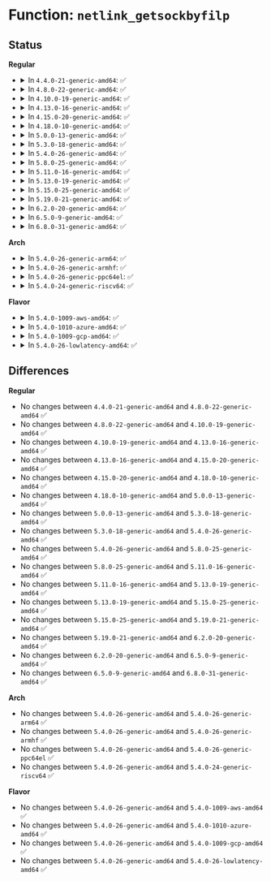 # Function: <code>netlink_getsockbyfilp</code>

## Status
<b>Regular</b>
<ul>
<li>
<details>
<summary>In <code>4.4.0-21-generic-amd64</code>: ✅</summary>

```c
struct sock * netlink_getsockbyfilp(struct file * filp)
```

```json
{
  "name": "netlink_getsockbyfilp",
  "collision_type": "Unique Global",
  "inline_type": "No",
  "funcs": [
    {
      "addr": 18446744071586505344,
      "name": "netlink_getsockbyfilp",
      "external": true,
      "loc": "net/netlink/af_netlink.c:1672",
      "file": "net/netlink/af_netlink.c",
      "inline": "seen, unknown",
      "caller_inline": [],
      "caller_func": [
        "ipc/mqueue.c:SyS_mq_notify"
      ]
    }
  ],
  "symbols": [
    {
      "addr": 18446744071586505344,
      "name": "netlink_getsockbyfilp",
      "section": ".text",
      "bind": "STB_GLOBAL",
      "size": 67
    }
  ]
}
```
</details>
</li>
<li>
<details>
<summary>In <code>4.8.0-22-generic-amd64</code>: ✅</summary>

```c
struct sock * netlink_getsockbyfilp(struct file * filp)
```

```json
{
  "name": "netlink_getsockbyfilp",
  "collision_type": "Unique Global",
  "inline_type": "No",
  "funcs": [
    {
      "addr": 18446744071586948160,
      "name": "netlink_getsockbyfilp",
      "external": true,
      "loc": "net/netlink/af_netlink.c:1063",
      "file": "net/netlink/af_netlink.c",
      "inline": "seen, unknown",
      "caller_inline": [],
      "caller_func": [
        "ipc/mqueue.c:SyS_mq_notify"
      ]
    }
  ],
  "symbols": [
    {
      "addr": 18446744071586948160,
      "name": "netlink_getsockbyfilp",
      "section": ".text",
      "bind": "STB_GLOBAL",
      "size": 66
    }
  ]
}
```
</details>
</li>
<li>
<details>
<summary>In <code>4.10.0-19-generic-amd64</code>: ✅</summary>

```c
struct sock * netlink_getsockbyfilp(struct file * filp)
```

```json
{
  "name": "netlink_getsockbyfilp",
  "collision_type": "Unique Global",
  "inline_type": "No",
  "funcs": [
    {
      "addr": 18446744071587143136,
      "name": "netlink_getsockbyfilp",
      "external": true,
      "loc": "net/netlink/af_netlink.c:1080",
      "file": "net/netlink/af_netlink.c",
      "inline": "seen, unknown",
      "caller_inline": [],
      "caller_func": [
        "ipc/mqueue.c:SyS_mq_notify"
      ]
    }
  ],
  "symbols": [
    {
      "addr": 18446744071587143136,
      "name": "netlink_getsockbyfilp",
      "section": ".text",
      "bind": "STB_GLOBAL",
      "size": 66
    }
  ]
}
```
</details>
</li>
<li>
<details>
<summary>In <code>4.13.0-16-generic-amd64</code>: ✅</summary>

```c
struct sock * netlink_getsockbyfilp(struct file * filp)
```

```json
{
  "name": "netlink_getsockbyfilp",
  "collision_type": "Unique Global",
  "inline_type": "No",
  "funcs": [
    {
      "addr": 18446744071587273392,
      "name": "netlink_getsockbyfilp",
      "external": true,
      "loc": "net/netlink/af_netlink.c:1114",
      "file": "net/netlink/af_netlink.c",
      "inline": "seen, unknown",
      "caller_inline": [],
      "caller_func": [
        "ipc/mqueue.c:do_mq_notify"
      ]
    }
  ],
  "symbols": [
    {
      "addr": 18446744071587273392,
      "name": "netlink_getsockbyfilp",
      "section": ".text",
      "bind": "STB_GLOBAL",
      "size": 66
    }
  ]
}
```
</details>
</li>
<li>
<details>
<summary>In <code>4.15.0-20-generic-amd64</code>: ✅</summary>

```c
struct sock * netlink_getsockbyfilp(struct file * filp)
```

```json
{
  "name": "netlink_getsockbyfilp",
  "collision_type": "Unique Global",
  "inline_type": "No",
  "funcs": [
    {
      "addr": 18446744071587793408,
      "name": "netlink_getsockbyfilp",
      "external": true,
      "loc": "net/netlink/af_netlink.c:1127",
      "file": "net/netlink/af_netlink.c",
      "inline": "seen, unknown",
      "caller_inline": [],
      "caller_func": [
        "ipc/mqueue.c:do_mq_notify"
      ]
    }
  ],
  "symbols": [
    {
      "addr": 18446744071587793408,
      "name": "netlink_getsockbyfilp",
      "section": ".text",
      "bind": "STB_GLOBAL",
      "size": 71
    }
  ]
}
```
</details>
</li>
<li>
<details>
<summary>In <code>4.18.0-10-generic-amd64</code>: ✅</summary>

```c
struct sock * netlink_getsockbyfilp(struct file * filp)
```

```json
{
  "name": "netlink_getsockbyfilp",
  "collision_type": "Unique Global",
  "inline_type": "No",
  "funcs": [
    {
      "addr": 18446744071588136000,
      "name": "netlink_getsockbyfilp",
      "external": true,
      "loc": "net/netlink/af_netlink.c:1166",
      "file": "net/netlink/af_netlink.c",
      "inline": "seen, unknown",
      "caller_inline": [],
      "caller_func": [
        "ipc/mqueue.c:do_mq_notify"
      ]
    }
  ],
  "symbols": [
    {
      "addr": 18446744071588136000,
      "name": "netlink_getsockbyfilp",
      "section": ".text",
      "bind": "STB_GLOBAL",
      "size": 70
    }
  ]
}
```
</details>
</li>
<li>
<details>
<summary>In <code>5.0.0-13-generic-amd64</code>: ✅</summary>

```c
struct sock * netlink_getsockbyfilp(struct file * filp)
```

```json
{
  "name": "netlink_getsockbyfilp",
  "collision_type": "Unique Global",
  "inline_type": "No",
  "funcs": [
    {
      "addr": 18446744071588318752,
      "name": "netlink_getsockbyfilp",
      "external": true,
      "loc": "net/netlink/af_netlink.c:1159",
      "file": "net/netlink/af_netlink.c",
      "inline": "seen, unknown",
      "caller_inline": [],
      "caller_func": [
        "ipc/mqueue.c:do_mq_notify"
      ]
    }
  ],
  "symbols": [
    {
      "addr": 18446744071588318752,
      "name": "netlink_getsockbyfilp",
      "section": ".text",
      "bind": "STB_GLOBAL",
      "size": 70
    }
  ]
}
```
</details>
</li>
<li>
<details>
<summary>In <code>5.3.0-18-generic-amd64</code>: ✅</summary>

```c
struct sock * netlink_getsockbyfilp(struct file * filp)
```

```json
{
  "name": "netlink_getsockbyfilp",
  "collision_type": "Unique Global",
  "inline_type": "No",
  "funcs": [
    {
      "addr": 18446744071588716912,
      "name": "netlink_getsockbyfilp",
      "external": true,
      "loc": "net/netlink/af_netlink.c:1151",
      "file": "net/netlink/af_netlink.c",
      "inline": "seen, unknown",
      "caller_inline": [],
      "caller_func": [
        "ipc/mqueue.c:do_mq_notify"
      ]
    }
  ],
  "symbols": [
    {
      "addr": 18446744071588716912,
      "name": "netlink_getsockbyfilp",
      "section": ".text",
      "bind": "STB_GLOBAL",
      "size": 76
    }
  ]
}
```
</details>
</li>
<li>
<details>
<summary>In <code>5.4.0-26-generic-amd64</code>: ✅</summary>

```c
struct sock * netlink_getsockbyfilp(struct file * filp)
```

```json
{
  "name": "netlink_getsockbyfilp",
  "collision_type": "Unique Global",
  "inline_type": "No",
  "funcs": [
    {
      "addr": 18446744071588940768,
      "name": "netlink_getsockbyfilp",
      "external": true,
      "loc": "net/netlink/af_netlink.c:1152",
      "file": "net/netlink/af_netlink.c",
      "inline": "seen, unknown",
      "caller_inline": [],
      "caller_func": [
        "ipc/mqueue.c:do_mq_notify"
      ]
    }
  ],
  "symbols": [
    {
      "addr": 18446744071588940768,
      "name": "netlink_getsockbyfilp",
      "section": ".text",
      "bind": "STB_GLOBAL",
      "size": 76
    }
  ]
}
```
</details>
</li>
<li>
<details>
<summary>In <code>5.8.0-25-generic-amd64</code>: ✅</summary>

```c
struct sock * netlink_getsockbyfilp(struct file * filp)
```

```json
{
  "name": "netlink_getsockbyfilp",
  "collision_type": "Unique Global",
  "inline_type": "No",
  "funcs": [
    {
      "addr": 18446744071589831536,
      "name": "netlink_getsockbyfilp",
      "external": true,
      "loc": "net/netlink/af_netlink.c:1152",
      "file": "net/netlink/af_netlink.c",
      "inline": "seen, unknown",
      "caller_inline": [],
      "caller_func": [
        "ipc/mqueue.c:do_mq_notify"
      ]
    }
  ],
  "symbols": [
    {
      "addr": 18446744071589831536,
      "name": "netlink_getsockbyfilp",
      "section": ".text",
      "bind": "STB_GLOBAL",
      "size": 122
    }
  ]
}
```
</details>
</li>
<li>
<details>
<summary>In <code>5.11.0-16-generic-amd64</code>: ✅</summary>

```c
struct sock * netlink_getsockbyfilp(struct file * filp)
```

```json
{
  "name": "netlink_getsockbyfilp",
  "collision_type": "Unique Global",
  "inline_type": "No",
  "funcs": [
    {
      "addr": 18446744071589867984,
      "name": "netlink_getsockbyfilp",
      "external": true,
      "loc": "net/netlink/af_netlink.c:1153",
      "file": "net/netlink/af_netlink.c",
      "inline": "seen, unknown",
      "caller_inline": [],
      "caller_func": [
        "ipc/mqueue.c:do_mq_notify"
      ]
    }
  ],
  "symbols": [
    {
      "addr": 18446744071589867984,
      "name": "netlink_getsockbyfilp",
      "section": ".text",
      "bind": "STB_GLOBAL",
      "size": 122
    }
  ]
}
```
</details>
</li>
<li>
<details>
<summary>In <code>5.13.0-19-generic-amd64</code>: ✅</summary>

```c
struct sock * netlink_getsockbyfilp(struct file * filp)
```

```json
{
  "name": "netlink_getsockbyfilp",
  "collision_type": "Unique Global",
  "inline_type": "No",
  "funcs": [
    {
      "addr": 18446744071589773984,
      "name": "netlink_getsockbyfilp",
      "external": true,
      "loc": "net/netlink/af_netlink.c:1163",
      "file": "net/netlink/af_netlink.c",
      "inline": "seen, unknown",
      "caller_inline": [],
      "caller_func": [
        "ipc/mqueue.c:do_mq_notify"
      ]
    }
  ],
  "symbols": [
    {
      "addr": 18446744071589773984,
      "name": "netlink_getsockbyfilp",
      "section": ".text",
      "bind": "STB_GLOBAL",
      "size": 122
    }
  ]
}
```
</details>
</li>
<li>
<details>
<summary>In <code>5.15.0-25-generic-amd64</code>: ✅</summary>

```c
struct sock * netlink_getsockbyfilp(struct file * filp)
```

```json
{
  "name": "netlink_getsockbyfilp",
  "collision_type": "Unique Global",
  "inline_type": "No",
  "funcs": [
    {
      "addr": 18446744071590533376,
      "name": "netlink_getsockbyfilp",
      "external": true,
      "loc": "net/netlink/af_netlink.c:1168",
      "file": "net/netlink/af_netlink.c",
      "inline": "seen, unknown",
      "caller_inline": [],
      "caller_func": [
        "ipc/mqueue.c:do_mq_notify"
      ]
    }
  ],
  "symbols": [
    {
      "addr": 18446744071590533376,
      "name": "netlink_getsockbyfilp",
      "section": ".text",
      "bind": "STB_GLOBAL",
      "size": 122
    }
  ]
}
```
</details>
</li>
<li>
<details>
<summary>In <code>5.19.0-21-generic-amd64</code>: ✅</summary>

```c
struct sock * netlink_getsockbyfilp(struct file * filp)
```

```json
{
  "name": "netlink_getsockbyfilp",
  "collision_type": "Unique Global",
  "inline_type": "No",
  "funcs": [
    {
      "addr": 18446744071592141984,
      "name": "netlink_getsockbyfilp",
      "external": true,
      "loc": "net/netlink/af_netlink.c:1168",
      "file": "net/netlink/af_netlink.c",
      "inline": "seen, unknown",
      "caller_inline": [],
      "caller_func": [
        "ipc/mqueue.c:do_mq_notify"
      ]
    }
  ],
  "symbols": [
    {
      "addr": 18446744071592141984,
      "name": "netlink_getsockbyfilp",
      "section": ".text",
      "bind": "STB_GLOBAL",
      "size": 126
    }
  ]
}
```
</details>
</li>
<li>
<details>
<summary>In <code>6.2.0-20-generic-amd64</code>: ✅</summary>

```c
struct sock * netlink_getsockbyfilp(struct file * filp)
```

```json
{
  "name": "netlink_getsockbyfilp",
  "collision_type": "Unique Global",
  "inline_type": "No",
  "funcs": [
    {
      "addr": 18446744071593966272,
      "name": "netlink_getsockbyfilp",
      "external": true,
      "loc": "net/netlink/af_netlink.c:1188",
      "file": "net/netlink/af_netlink.c",
      "inline": "seen, unknown",
      "caller_inline": [],
      "caller_func": [
        "ipc/mqueue.c:do_mq_notify"
      ]
    }
  ],
  "symbols": [
    {
      "addr": 18446744071593966272,
      "name": "netlink_getsockbyfilp",
      "section": ".text",
      "bind": "STB_GLOBAL",
      "size": 126
    }
  ]
}
```
</details>
</li>
<li>
<details>
<summary>In <code>6.5.0-9-generic-amd64</code>: ✅</summary>

```c
struct sock * netlink_getsockbyfilp(struct file * filp)
```

```json
{
  "name": "netlink_getsockbyfilp",
  "collision_type": "Unique Global",
  "inline_type": "No",
  "funcs": [
    {
      "addr": 18446744071594343184,
      "name": "netlink_getsockbyfilp",
      "external": true,
      "loc": "net/netlink/af_netlink.c:1188",
      "file": "net/netlink/af_netlink.c",
      "inline": "seen, unknown",
      "caller_inline": [],
      "caller_func": [
        "ipc/mqueue.c:do_mq_notify"
      ]
    }
  ],
  "symbols": [
    {
      "addr": 18446744071594343184,
      "name": "netlink_getsockbyfilp",
      "section": ".text",
      "bind": "STB_GLOBAL",
      "size": 129
    }
  ]
}
```
</details>
</li>
<li>
<details>
<summary>In <code>6.8.0-31-generic-amd64</code>: ✅</summary>

```c
struct sock * netlink_getsockbyfilp(struct file * filp)
```

```json
{
  "name": "netlink_getsockbyfilp",
  "collision_type": "Unique Global",
  "inline_type": "No",
  "funcs": [
    {
      "addr": 18446744071595142784,
      "name": "netlink_getsockbyfilp",
      "external": true,
      "loc": "net/netlink/af_netlink.c:1191",
      "file": "net/netlink/af_netlink.c",
      "inline": "seen, unknown",
      "caller_inline": [],
      "caller_func": [
        "ipc/mqueue.c:do_mq_notify"
      ]
    }
  ],
  "symbols": [
    {
      "addr": 18446744071595142784,
      "name": "netlink_getsockbyfilp",
      "section": ".text",
      "bind": "STB_GLOBAL",
      "size": 129
    }
  ]
}
```
</details>
</li>
</ul>
<b>Arch</b>
<ul>
<li>
<details>
<summary>In <code>5.4.0-26-generic-arm64</code>: ✅</summary>

```c
struct sock * netlink_getsockbyfilp(struct file * filp)
```

```json
{
  "name": "netlink_getsockbyfilp",
  "collision_type": "Unique Global",
  "inline_type": "No",
  "funcs": [
    {
      "addr": 18446603336502538992,
      "name": "netlink_getsockbyfilp",
      "external": true,
      "loc": "net/netlink/af_netlink.c:1152",
      "file": "net/netlink/af_netlink.c",
      "inline": "seen, unknown",
      "caller_inline": [],
      "caller_func": [
        "ipc/mqueue.c:do_mq_notify"
      ]
    }
  ],
  "symbols": [
    {
      "addr": 18446603336502538992,
      "name": "netlink_getsockbyfilp",
      "section": ".text",
      "bind": "STB_GLOBAL",
      "size": 108
    }
  ]
}
```
</details>
</li>
<li>
<details>
<summary>In <code>5.4.0-26-generic-armhf</code>: ✅</summary>

```c
struct sock * netlink_getsockbyfilp(struct file * filp)
```

```json
{
  "name": "netlink_getsockbyfilp",
  "collision_type": "Unique Global",
  "inline_type": "No",
  "funcs": [
    {
      "addr": 3235247156,
      "name": "netlink_getsockbyfilp",
      "external": true,
      "loc": "net/netlink/af_netlink.c:1152",
      "file": "net/netlink/af_netlink.c",
      "inline": "seen, unknown",
      "caller_inline": [],
      "caller_func": [
        "ipc/mqueue.c:do_mq_notify"
      ]
    }
  ],
  "symbols": [
    {
      "addr": 3235247156,
      "name": "netlink_getsockbyfilp",
      "section": ".text",
      "bind": "STB_GLOBAL",
      "size": 88
    }
  ]
}
```
</details>
</li>
<li>
<details>
<summary>In <code>5.4.0-26-generic-ppc64el</code>: ✅</summary>

```c
struct sock * netlink_getsockbyfilp(struct file * filp)
```

```json
{
  "name": "netlink_getsockbyfilp",
  "collision_type": "Unique Global",
  "inline_type": "No",
  "funcs": [
    {
      "addr": 13835058055296113296,
      "name": "netlink_getsockbyfilp",
      "external": true,
      "loc": "net/netlink/af_netlink.c:1152",
      "file": "net/netlink/af_netlink.c",
      "inline": "seen, unknown",
      "caller_inline": [],
      "caller_func": [
        "ipc/mqueue.c:do_mq_notify"
      ]
    }
  ],
  "symbols": [
    {
      "addr": 13835058055296113296,
      "name": "netlink_getsockbyfilp",
      "section": ".text",
      "bind": "STB_GLOBAL",
      "size": 104
    }
  ]
}
```
</details>
</li>
<li>
<details>
<summary>In <code>5.4.0-24-generic-riscv64</code>: ✅</summary>

```c
struct sock * netlink_getsockbyfilp(struct file * filp)
```

```json
{
  "name": "netlink_getsockbyfilp",
  "collision_type": "Unique Global",
  "inline_type": "No",
  "funcs": [
    {
      "addr": 18446743936278703938,
      "name": "netlink_getsockbyfilp",
      "external": true,
      "loc": "net/netlink/af_netlink.c:1152",
      "file": "net/netlink/af_netlink.c",
      "inline": "seen, unknown",
      "caller_inline": [],
      "caller_func": [
        "ipc/mqueue.c:__se_sys_mq_notify"
      ]
    }
  ],
  "symbols": [
    {
      "addr": 18446743936278703938,
      "name": "netlink_getsockbyfilp",
      "section": ".text",
      "bind": "STB_GLOBAL",
      "size": 88
    }
  ]
}
```
</details>
</li>
</ul>
<b>Flavor</b>
<ul>
<li>
<details>
<summary>In <code>5.4.0-1009-aws-amd64</code>: ✅</summary>

```c
struct sock * netlink_getsockbyfilp(struct file * filp)
```

```json
{
  "name": "netlink_getsockbyfilp",
  "collision_type": "Unique Global",
  "inline_type": "No",
  "funcs": [
    {
      "addr": 18446744071588547152,
      "name": "netlink_getsockbyfilp",
      "external": true,
      "loc": "net/netlink/af_netlink.c:1152",
      "file": "net/netlink/af_netlink.c",
      "inline": "seen, unknown",
      "caller_inline": [],
      "caller_func": [
        "ipc/mqueue.c:do_mq_notify"
      ]
    }
  ],
  "symbols": [
    {
      "addr": 18446744071588547152,
      "name": "netlink_getsockbyfilp",
      "section": ".text",
      "bind": "STB_GLOBAL",
      "size": 76
    }
  ]
}
```
</details>
</li>
<li>
<details>
<summary>In <code>5.4.0-1010-azure-amd64</code>: ✅</summary>

```c
struct sock * netlink_getsockbyfilp(struct file * filp)
```

```json
{
  "name": "netlink_getsockbyfilp",
  "collision_type": "Unique Global",
  "inline_type": "No",
  "funcs": [
    {
      "addr": 18446744071588259136,
      "name": "netlink_getsockbyfilp",
      "external": true,
      "loc": "net/netlink/af_netlink.c:1152",
      "file": "net/netlink/af_netlink.c",
      "inline": "seen, unknown",
      "caller_inline": [],
      "caller_func": [
        "ipc/mqueue.c:do_mq_notify"
      ]
    }
  ],
  "symbols": [
    {
      "addr": 18446744071588259136,
      "name": "netlink_getsockbyfilp",
      "section": ".text",
      "bind": "STB_GLOBAL",
      "size": 76
    }
  ]
}
```
</details>
</li>
<li>
<details>
<summary>In <code>5.4.0-1009-gcp-amd64</code>: ✅</summary>

```c
struct sock * netlink_getsockbyfilp(struct file * filp)
```

```json
{
  "name": "netlink_getsockbyfilp",
  "collision_type": "Unique Global",
  "inline_type": "No",
  "funcs": [
    {
      "addr": 18446744071588879328,
      "name": "netlink_getsockbyfilp",
      "external": true,
      "loc": "net/netlink/af_netlink.c:1152",
      "file": "net/netlink/af_netlink.c",
      "inline": "seen, unknown",
      "caller_inline": [],
      "caller_func": [
        "ipc/mqueue.c:do_mq_notify"
      ]
    }
  ],
  "symbols": [
    {
      "addr": 18446744071588879328,
      "name": "netlink_getsockbyfilp",
      "section": ".text",
      "bind": "STB_GLOBAL",
      "size": 76
    }
  ]
}
```
</details>
</li>
<li>
<details>
<summary>In <code>5.4.0-26-lowlatency-amd64</code>: ✅</summary>

```c
struct sock * netlink_getsockbyfilp(struct file * filp)
```

```json
{
  "name": "netlink_getsockbyfilp",
  "collision_type": "Unique Global",
  "inline_type": "No",
  "funcs": [
    {
      "addr": 18446744071589021392,
      "name": "netlink_getsockbyfilp",
      "external": true,
      "loc": "net/netlink/af_netlink.c:1152",
      "file": "net/netlink/af_netlink.c",
      "inline": "seen, unknown",
      "caller_inline": [],
      "caller_func": [
        "ipc/mqueue.c:do_mq_notify"
      ]
    }
  ],
  "symbols": [
    {
      "addr": 18446744071589021392,
      "name": "netlink_getsockbyfilp",
      "section": ".text",
      "bind": "STB_GLOBAL",
      "size": 76
    }
  ]
}
```
</details>
</li>
</ul>

## Differences
<b>Regular</b>
<ul>
<li>
No changes between <code>4.4.0-21-generic-amd64</code> and <code>4.8.0-22-generic-amd64</code> ✅
</li>
<li>
No changes between <code>4.8.0-22-generic-amd64</code> and <code>4.10.0-19-generic-amd64</code> ✅
</li>
<li>
No changes between <code>4.10.0-19-generic-amd64</code> and <code>4.13.0-16-generic-amd64</code> ✅
</li>
<li>
No changes between <code>4.13.0-16-generic-amd64</code> and <code>4.15.0-20-generic-amd64</code> ✅
</li>
<li>
No changes between <code>4.15.0-20-generic-amd64</code> and <code>4.18.0-10-generic-amd64</code> ✅
</li>
<li>
No changes between <code>4.18.0-10-generic-amd64</code> and <code>5.0.0-13-generic-amd64</code> ✅
</li>
<li>
No changes between <code>5.0.0-13-generic-amd64</code> and <code>5.3.0-18-generic-amd64</code> ✅
</li>
<li>
No changes between <code>5.3.0-18-generic-amd64</code> and <code>5.4.0-26-generic-amd64</code> ✅
</li>
<li>
No changes between <code>5.4.0-26-generic-amd64</code> and <code>5.8.0-25-generic-amd64</code> ✅
</li>
<li>
No changes between <code>5.8.0-25-generic-amd64</code> and <code>5.11.0-16-generic-amd64</code> ✅
</li>
<li>
No changes between <code>5.11.0-16-generic-amd64</code> and <code>5.13.0-19-generic-amd64</code> ✅
</li>
<li>
No changes between <code>5.13.0-19-generic-amd64</code> and <code>5.15.0-25-generic-amd64</code> ✅
</li>
<li>
No changes between <code>5.15.0-25-generic-amd64</code> and <code>5.19.0-21-generic-amd64</code> ✅
</li>
<li>
No changes between <code>5.19.0-21-generic-amd64</code> and <code>6.2.0-20-generic-amd64</code> ✅
</li>
<li>
No changes between <code>6.2.0-20-generic-amd64</code> and <code>6.5.0-9-generic-amd64</code> ✅
</li>
<li>
No changes between <code>6.5.0-9-generic-amd64</code> and <code>6.8.0-31-generic-amd64</code> ✅
</li>
</ul>
<b>Arch</b>
<ul>
<li>
No changes between <code>5.4.0-26-generic-amd64</code> and <code>5.4.0-26-generic-arm64</code> ✅
</li>
<li>
No changes between <code>5.4.0-26-generic-amd64</code> and <code>5.4.0-26-generic-armhf</code> ✅
</li>
<li>
No changes between <code>5.4.0-26-generic-amd64</code> and <code>5.4.0-26-generic-ppc64el</code> ✅
</li>
<li>
No changes between <code>5.4.0-26-generic-amd64</code> and <code>5.4.0-24-generic-riscv64</code> ✅
</li>
</ul>
<b>Flavor</b>
<ul>
<li>
No changes between <code>5.4.0-26-generic-amd64</code> and <code>5.4.0-1009-aws-amd64</code> ✅
</li>
<li>
No changes between <code>5.4.0-26-generic-amd64</code> and <code>5.4.0-1010-azure-amd64</code> ✅
</li>
<li>
No changes between <code>5.4.0-26-generic-amd64</code> and <code>5.4.0-1009-gcp-amd64</code> ✅
</li>
<li>
No changes between <code>5.4.0-26-generic-amd64</code> and <code>5.4.0-26-lowlatency-amd64</code> ✅
</li>
</ul>
